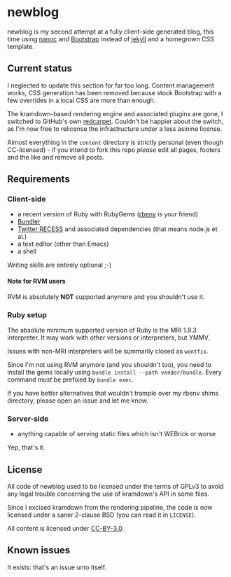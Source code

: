 newblog
=======

newblog is my second attempt at a fully client-side generated blog, this time
using [nanoc][] and [Bootstrap][] instead of [jekyll][] and a homegrown CSS
template.


Current status
--------------

I neglected to update this section for far too long. Content management works,
CSS generation has been removed because stock Bootstrap with a few overrides
in a local CSS are more than enough.

The kramdown-based rendering engine and associated plugins are gone, I
switched to GitHub's own [redcarpet](https://github.com/vmg/redcarpet).
Couldn't be happier about the switch, as I'm now free to relicense the
infrastructure under a less asinine license.

Almost everything in the `content` directory is strictly personal (even though
CC-licensed) - if you intend to fork this repo *please* edit all pages,
footers and the like and remove all posts.


Requirements
------------

### Client-side

* a recent version of Ruby with RubyGems ([rbenv][] is your friend)
* [Bundler](http://gembundler.com)
* [Twitter RECESS](https://twitter.github.io/recess/) and associated
  dependencies (that means node.js et al.)
* a text editor (other than Emacs)
* a shell

Writing skills are entirely optional ;-)

#### Note for RVM users

RVM is absolutely **NOT** supported anymore and you shouldn't use it.

### Ruby setup

The absolute minimum supported version of Ruby is the MRI 1.9.3 interpreter.
It may work with other versions or interpreters, but YMMV.

Issues with non-MRI interpreters will be summarily closed as `wontfix`.

Since I'm not using RVM anymore (and you shouldn't too), you need to install
the gems locally using `bundle install --path vendor/bundle`. Every command
_must_ be prefixed by `bundle exec`.

If you have better alternatives that wouldn't trample over my rbenv shims
directory, please open an issue and let me know.

### Server-side

* anything capable of serving static files which isn't WEBrick or worse

Yep, that's it.


License
-------

All code of newblog used to be licensed under the terms of GPLv3 to avoid any
legal trouble concerning the use of kramdown's API in some files.

Since I excised kramdown from the rendering pipeline, the code is now licensed
under a saner 2-clause BSD (you can read it in `LICENSE`).

All content is licensed under [CC-BY-3.0][].


Known issues
------------

It exists: that's an issue unto itself.


[nanoc]: http://nanoc.stoneship.org/
[Bootstrap]: http://getbootstrap.com/
[jekyll]: http://jekyllrb.com/
[kramdown]: http://kramdown.rubyforge.org/
[CC-BY-3.0]: http://creativecommons.org/licenses/by/3.0/
[rbenv]: https://github.com/sstephenson/rbenv
